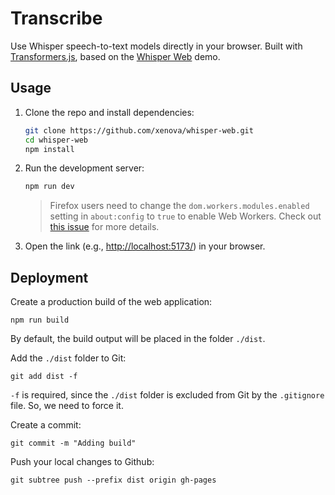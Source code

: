 # Transcribe

Use Whisper speech-to-text models directly in your browser. Built with [Transformers.js](https://github.com/xenova/transformers.js), based on the [Whisper Web](https://github.com/xenova/whisper-web/) demo.

## Usage

1. Clone the repo and install dependencies:

    ```bash
    git clone https://github.com/xenova/whisper-web.git
    cd whisper-web
    npm install
    ```

2. Run the development server:

    ```bash
    npm run dev
    ```

    > Firefox users need to change the `dom.workers.modules.enabled` setting in `about:config` to `true` to enable Web Workers.
    > Check out [this issue](https://github.com/xenova/whisper-web/issues/8) for more details.

3. Open the link (e.g., [http://localhost:5173/](http://localhost:5173/)) in your browser.

## Deployment

Create a production build of the web application:

```shell
npm run build
```

By default, the build output will be placed in the folder `./dist`.

Add the `./dist` folder to Git:

```shell
git add dist -f
```

`-f` is required, since the `./dist` folder is excluded from Git by the `.gitignore` file. So, we need to force it.

Create a commit:

```shell
git commit -m "Adding build"
```

Push your local changes to Github:

```shell
git subtree push --prefix dist origin gh-pages
```
